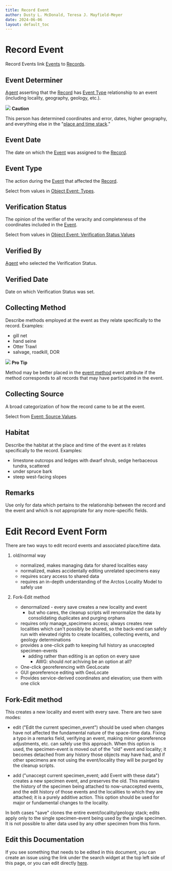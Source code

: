 ```yaml
---
title: Record Event
author: Dusty L. McDonald, Teresa J. Mayfield-Meyer
date: 2024-06-06
layout: default_toc
---
```


# Record Event

Record Events link [Events]({{site.baseurl}}/documentation/collecting-event.html) to [Records]({{site.baseurl}}/documentation/catalog.html).

## Event Determiner

[Agent]({{site.baseurl}}/documentation/agent.html) asserting that the [Record]({{site.baseurl}}/documentation/catalog.html) has [Event Type](#type) relationship to an event (including locality, geography, geology, etc.).

![](https://raw.Githubusercontent.com/ArctosDB/documentation-wiki/gh-pages/tutorial_images/Bear%20Caution.jpg) **Caution**

This person has determined coordinates and error, dates, higher geography, and everything else in the "[place and time stack]({{site.baseurl}}how_to/How-to-understand-the-Arctos-Locality-Model.html)."

## Event Date

The date on which the [Event]({{site.baseurl}}/documentation/collecting-event.html) was assigned to the [Record]({{site.baseurl}}/documentation/catalog.html).

## Event Type

The action during the [Event]({{site.baseurl}}/documentation/collecting-event.html) that affected the [Record]({{site.baseurl}}/documentation/catalog.html).

Select from values in [Object Event: Types](http://arctos.database.museum/info/ctDocumentation.cfm?table=CTSPECIMEN_EVENT_TYPE).

## Verification Status

The opinion of the verifier of the veracity and completeness of the coordinates included in the [Event]({{site.baseurl}}/documentation/collecting-event.html).

Select from values in [Object Event: Verification Status Values](http://arctos.database.museum/info/ctDocumentation.cfm?table=CTVERIFICATIONSTATUS)

## Verified By

[Agent]({{site.baseurl}}/documentation/agent.html) who selected the Verification Status.

## Verified Date

Date on which Verification Status was set.

## Collecting Method

Describe methods employed at the event as they relate specifically to the record. Examples:

 - gill net
 - hand seine
 - Otter Trawl
 - salvage, roadkill, DOR

![](https://raw.Githubusercontent.com/ArctosDB/documentation-wiki/gh-pages/tutorial_images/Bear%20Pro.jpg) **Pro Tip**

Method may be better placed in the [event method](https://arctos.database.museum/info/ctDocumentation.cfm?table=ctcoll_event_attr_type#event_method) event attribute if the method corresponds to all records that may have participated in the event.

## Collecting Source

A broad categorization of how the record came to be at the event.

Select from [Event: Source Values](https://arctos.database.museum/info/ctDocumentation.cfm?table=ctcollecting_source).

## Habitat

Describe the habitat at the place and time of the event as it relates specifically to the record. Examples:

-   limestone outcrops and ledges with dwarf shrub, sedge herbaceous
    tundra, scattered
-   under spruce bark
-   steep west-facing slopes

## Remarks

Use only for data which pertains to the relationship between the record and the event and which is not appropriate for any more-specific fields.

# Edit Record Event Form

There are two ways to edit record events and associated place/time data.

1.  old/normal way
	* normalized, makes managing data for shared localities easy
	* normalized, makes accidentally editing unrelated specimens easy
	* requires scary access to shared data
	* requires an in-depth understanding of the Arctos Locality Model to safely use

2. Fork-Edit method
	* denormalized - every save creates a new locality and event
	    * but who cares, the cleanup scripts will renormalize the data by consolidating duplicates and purging orphans
	* requires only manage_specimens access; always creates new localities which can't possibly be shared,
	so the back-end can safely run with elevated rights to create localities, collecting events, and geology determinations
	* provides a one-click path to keeping full history as unaccepted specimen-events
		* adding rather than editing is an option on every save
		    * AWG: should *not* achiving be an option at all?
	* One-click georeferencing with GeoLocate
	* GUI georeference editing with GeoLocate
	* Provides service-derived coordinates and elevation; use them with one click


## Fork-Edit method

This creates a new locality and event with every save. There are two save modes:

* edit ("Edit the current specimen_event") should be used when changes have not affected the fundamental nature of the space-time data.
Fixing a typo in a remarks field, verifying an event, making minor georeference adjustments, etc. can safely use this approach. When
this option is used, the specimen-event is moved out of the "old" event and locality; it becomes detached from any history those objects
may have had, and if other specimens are not using the event/locality they will be purged by the cleanup scripts.

* add ("unaccept current specimen_event; add Event with these data") creates a new specimen event, and preserves the old. This maintains
the history of the specimen being attached to now-unaccepted events, and the edit history of those events and the localities to
which they are attached; it is a purely additive action. This option should be used for major or fundamental changes to the locality.

In both cases "save" clones the entire event/locality/geology stack; edits apply only to the single specimen-event being used by the single specimen.
It is not possible to alter data used by any other specimen from this form.

## Edit this Documentation

If you see something that needs to be edited in this document, you can create an issue using the link under the search widget at the top left side of this page, or you can edit directly <a href="https://github.com/ArctosDB/documentation-wiki/edit/gh-pages/_documentation/specimen-event.markdown" target="_blank">here</a>.

